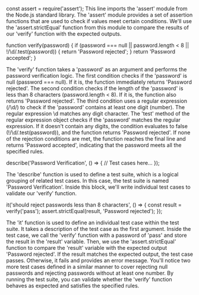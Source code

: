
const assert = require('assert');
This line imports the 'assert' module from the Node.js standard library. The 'assert' module provides a set of assertion functions that are used to check if values meet certain conditions. We'll use the 'assert.strictEqual' function from this module to compare the results of our 'verify' function with the expected outputs.

function verify(password) {
  if (password === null || password.length < 8 || !/\d/.test(password)) {
    return 'Password rejected';
  }
  return 'Password accepted';
}

The 'verify' function takes a 'password' as an argument and performs the password verification logic. 
The first condition checks if the 'password' is null (password === null). If it is, the function immediately returns 'Password rejected'.
The second condition checks if the length of the 'password' is less than 8 characters (password.length < 8). If it is, the function also returns 'Password rejected'.
The third condition uses a regular expression (/\d/) to check if the 'password' contains at least one digit (number). The regular expression \d matches any digit character. The 'test' method of the regular expression object checks if the 'password' matches the regular expression. If it doesn't contain any digits, the condition evaluates to false (!/\d/.test(password)), and the function returns 'Password rejected'.
If none of the rejection conditions are met, the function reaches the final line and returns 'Password accepted', indicating that the password meets all the specified rules.

describe('Password Verification', () => {
  // Test cases here...
});

The 'describe' function is used to define a test suite, which is a logical grouping of related test cases. In this case, the test suite is named 'Password Verification'. Inside this block, we'll write individual test cases to validate our 'verify' function.

it('should reject passwords less than 8 characters', () => {
  const result = verify('pass');
  assert.strictEqual(result, 'Password rejected');
});

The 'it' function is used to define an individual test case within the test suite. It takes a description of the test case as the first argument.
Inside the test case, we call the 'verify' function with a password of 'pass' and store the result in the 'result' variable.
Then, we use the 'assert.strictEqual' function to compare the 'result' variable with the expected output 'Password rejected'. If the result matches the expected output, the test case passes. Otherwise, it fails and provides an error message.
You'll notice two more test cases defined in a similar manner to cover rejecting null passwords and rejecting passwords without at least one number.
By running the test suite, you can validate whether the 'verify' function behaves as expected and satisfies the specified rules.



